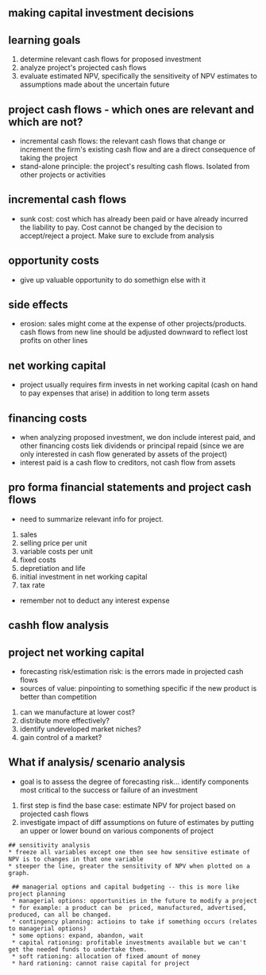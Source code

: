  ## making capital investment decisions
 
## learning goals
1) determine relevant cash flows for proposed investment
2) analyze project's projected cash flows
3) evaluate estimated NPV, specifically the sensitiveity of NPV estimates to assumptions made about the uncertain future


 ## project cash flows - which ones are relevant and which are not?
  * incremental cash flows: the relevant cash flows that change or increment the firm's existing cash flow and are a direct consequence of taking the project
  * stand-alone principle: the project's resulting cash flows. Isolated from other projects or activities
  
 ## incremental cash flows
  * sunk cost: cost which has already been paid or have already incurred the liability to pay. Cost cannot be changed by the decision to accept/reject a project. Make sure to exclude from analysis
  
  ## opportunity costs
  * give up valuable opportunity to do somethign else with it
  
  ## side effects
  * erosion: sales might come at the expense of other projects/products. cash flows from new line should be adjusted downward to reflect lost profits on other lines

 ## net working capital
  * project usually requires firm invests in net working capital (cash on hand to pay expenses that arise) in addition to long term assets
  
  ## financing costs
  * when analyzing proposed investment, we don include interest paid, and other financing costs liek dividends or principal repaid (since we are only interested in cash flow generated by assets of the project) 
  * interest paid is a cash flow to creditors, not cash flow from assets
  
   ## pro forma financial statements and project cash flows
   * need to summarize relevant info for project. 
   1) sales
   2) selling price per unit
   3) variable costs per unit
   4) fixed costs
   5) depretiation and life
   6) initial investment in net working capital 
   7) tax rate
   
   * remember not to deduct any interest expense
   
   ## cashh flow analysis

 ## project net working capital
 
   * forecasting risk/estimation risk: is the errors made in projected cash flows
   * sources of value: pinpointing to something specific if the new product is better than competition
  1) can we manufacture at lower cost?
  2) distribute more effectively?
  3) identify undeveloped market niches?
  4) gain control of a market?
  
   ## What if analysis/ scenario analysis
   * goal is to assess the degree of forecasting risk... identify components most critical to the success or failure of an investment
   1) first step is find the base case: estimate NPV for project based on projected cash flows
   2) investigate impact of diff assumptions on future of estimates by putting an upper or lower bound on various components of project
   
    ## sensitivity analysis
    * freeze all variables except one then see how sensitive estimate of NPV is to changes in that one variable
    * steeper the line, greater the sensitivity of NPV when plotted on a graph.
    
     ## managerial options and capital budgeting -- this is more like project planning
     * managerial options: opportunities in the future to modify a project
     * for example: a product can be  priced, manufactured, advertised, produced, can all be changed.
     * contingency planning: actioins to take if something occurs (relates to managerial options)
     * some options: expand, abandon, wait
     * capital rationing: profitable investments available but we can't get the needed funds to undertake them.
     * soft rationing: allocation of fixed amount of money
     * hard rationing: cannot raise capital for project
     
   
